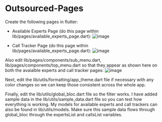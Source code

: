 # Outsourced-Pages
Create the following pages in flutter: 
- Available Experts Page (do this page within lib/pages/available_experts_page.dart):
![image](https://github.com/ProNexus-Startup/Outsourced-Pages/assets/79029818/3940220e-bf1c-4571-9b4d-54885a187509)

- Call Tracker Page (do this page within lib/pages/available_experts_page.dart):
![image](https://github.com/ProNexus-Startup/Outsourced-Pages/assets/79029818/4e705241-1151-4389-b79d-d2a7ea5a6d2c)

Also edit lib/pages/components/sub_menu.dart, lib/pages/components/top_menu.dart so that they appear as shown here on both the avaialble experts and call tracker pages:
![image](https://github.com/ProNexus-Startup/Outsourced-Pages/assets/79029818/d0ad79b5-75ce-441b-b819-b9c20d0288b6)

Next, edit the lib/utils/formatting/app_theme.dart file if necessary with any color changes so we can keep those consistent across the whole app.

Finally, edit the lib/utils/global_bloc.dart file so the filter works. I have added sample data in the lib/utils/sample_data.dart file so you can test how everything is working. My models for available experts and call trackers can also be found in lib/utils/models. Make sure this sample data flows through global_bloc through the expertsList and callsList variables.